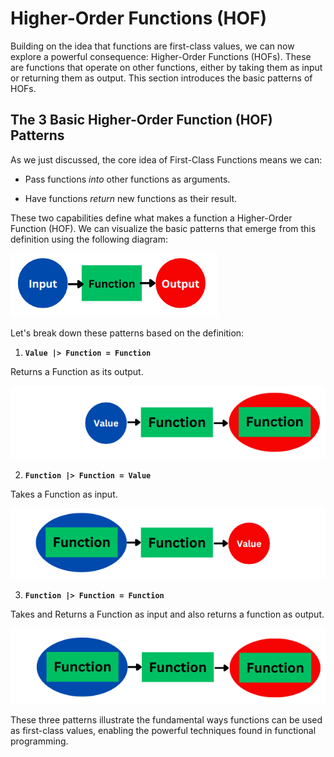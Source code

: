 # Higher-Order Functions (HOF)

Building on the idea that functions are first-class values, we can now explore a powerful consequence: Higher-Order Functions (HOFs). These are functions that operate on other functions, either by taking them as input or returning them as output. This section introduces the basic patterns of HOFs.

## The 3 Basic Higher-Order Function (HOF) Patterns

As we just discussed, the core idea of First-Class Functions means we can:

-   Pass functions _into_ other functions as arguments.
    
-   Have functions _return_ new functions as their result.

These two capabilities define what makes a function a Higher-Order Function (HOF). We can visualize the basic patterns that emerge from this definition using the following diagram:

![img](https://raw.githubusercontent.com/ken-okabe/web-images5/main/img_1744564785396.png)

Let's break down these patterns based on the definition:

1.  **`Value |> Function = Function`**

Returns a Function as its output.

![image](https://raw.githubusercontent.com/ken-okabe/web-images5/main/img_1745695953633.png)

2.  **`Function |> Function = Value`**

Takes a Function as input.

![image](https://raw.githubusercontent.com/ken-okabe/web-images5/main/img_1745695880762.png)

3.  **`Function |> Function = Function`**

Takes and Returns a Function as input and also returns a function as output.

![image](https://raw.githubusercontent.com/ken-okabe/web-images5/main/img_1745695992437.png)

These three patterns illustrate the fundamental ways functions can be used as first-class values, enabling the powerful techniques found in functional programming.